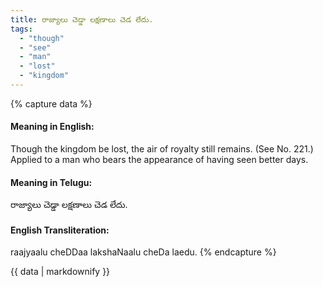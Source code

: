 ```yaml
---
title: రాజ్యాలు చెడ్డా లక్షణాలు చెడ లేదు.
tags:
  - "though"
  - "see"
  - "man"
  - "lost"
  - "kingdom"
---
```


{% capture data %}
#### Meaning in English:
Though the kingdom be lost, the air of royalty still remains.
(See No. 221.)
Applied to a man who bears the appearance of having seen better days.

#### Meaning in Telugu:
రాజ్యాలు చెడ్డా లక్షణాలు చెడ లేదు.

#### English Transliteration:
raajyaalu cheDDaa lakshaNaalu cheDa laedu.
{% endcapture %}

<div class="notice">{{ data | markdownify }}</div>

